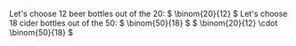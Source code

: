 Let's choose 12 beer bottles out of the 20: $ \binom{20}{12} $
Let's choose 18 cider bottles out of the 50: $ \binom{50}{18} $
$ \binom{20}{12} \cdot \binom{50}{18} $
